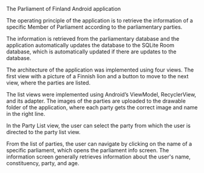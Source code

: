 The Parliament of Finland Android application

The operating principle of the application is to retrieve the information of a specific Member of Parliament according to the parliamentary parties.

The information is retrieved from the parliamentary database and the application automatically updates the database to the SQLite Room database, 
which is automatically updated if there are updates to the database.

The architecture of the application was implemented using four views.
The first view with a picture of a Finnish lion and a button to move to the next view, where the parties are listed.


The list views were implemented using Android’s ViewModel, RecyclerView, and its adapter.
The images of the parties are uploaded to the drawable folder of the application, where each party gets the correct image and name in the right line.



In the Party List view, the user can select the party from which the user is directed to the party list view.


From the list of parties, the user can navigate by clicking on the name of a specific parliament, which opens the parliament info screen.
The information screen generally retrieves information about the user's name, constituency, party, and age.
